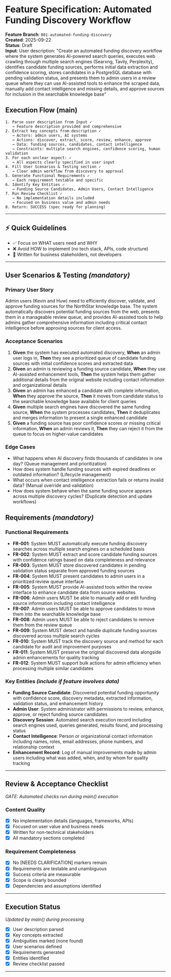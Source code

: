 # Feature Specification: Automated Funding Discovery Workflow

**Feature Branch**: `001-automated-funding-discovery`  
**Created**: 2025-09-22  
**Status**: Draft  
**Input**: User description: "Create an automated funding discovery workflow where the system generates AI-powered search queries, executes web crawling through multiple search engines (Searxng, Tavily, Perplexity), identifies candidate funding sources, performs initial data extraction and confidence scoring, stores candidates in a PostgreSQL database with pending validation status, and presents them to admin users in a review queue where they can use AI-assisted tools to enhance the scraped data, manually add contact intelligence and missing details, and approve sources for inclusion in the searchable knowledge base"

## Execution Flow (main)
```
1. Parse user description from Input ✓
   → Feature description provided and comprehensive
2. Extract key concepts from description ✓
   → Actors: admin users, AI systems
   → Actions: discover, extract, score, review, enhance, approve
   → Data: funding sources, candidates, contact intelligence
   → Constraints: multiple search engines, confidence scoring, human validation
3. For each unclear aspect: ✓
   → All aspects clearly specified in user input
4. Fill User Scenarios & Testing section ✓
   → Clear admin workflow from discovery to approval
5. Generate Functional Requirements ✓
   → Each requirement testable and specific
6. Identify Key Entities ✓
   → Funding Source Candidates, Admin Users, Contact Intelligence
7. Run Review Checklist ✓
   → No implementation details included
   → Focused on business value and admin needs
8. Return: SUCCESS (spec ready for planning)
```

---

## ⚡ Quick Guidelines
- ✅ Focus on WHAT users need and WHY
- ❌ Avoid HOW to implement (no tech stack, APIs, code structure)
- 👥 Written for business stakeholders, not developers

---

## User Scenarios & Testing *(mandatory)*

### Primary User Story
Admin users (Kevin and Huw) need to efficiently discover, validate, and approve funding sources for the NorthStar knowledge base. The system automatically discovers potential funding sources from the web, presents them in a manageable review queue, and provides AI-assisted tools to help admins gather comprehensive information including critical contact intelligence before approving sources for client access.

### Acceptance Scenarios
1. **Given** the system has executed automated discovery, **When** an admin user logs in, **Then** they see a prioritized queue of candidate funding sources with initial confidence scores and extracted data
2. **Given** an admin is reviewing a funding source candidate, **When** they use AI-assisted enhancement tools, **Then** the system helps them gather additional details from the original website including contact information and organizational details
3. **Given** an admin has enhanced a candidate with complete information, **When** they approve the source, **Then** it moves from candidate status to the searchable knowledge base available for client queries
4. **Given** multiple search engines have discovered the same funding source, **When** the system processes candidates, **Then** it deduplicates and merges information to present a single enhanced candidate
5. **Given** a funding source has poor confidence scores or missing critical information, **When** an admin reviews it, **Then** they can reject it from the queue to focus on higher-value candidates

### Edge Cases
- What happens when AI discovery finds thousands of candidates in one day? (Queue management and prioritization)
- How does system handle funding sources with expired deadlines or outdated information? (Lifecycle management)
- What occurs when contact intelligence extraction fails or returns invalid data? (Manual override and validation)
- How does system behave when the same funding source appears across multiple discovery cycles? (Duplicate detection and update workflows)

## Requirements *(mandatory)*

### Functional Requirements
- **FR-001**: System MUST automatically execute funding discovery searches across multiple search engines on a scheduled basis
- **FR-002**: System MUST extract and score candidate funding sources with confidence ratings based on data completeness and relevance  
- **FR-003**: System MUST store discovered candidates in pending validation status separate from approved funding sources
- **FR-004**: System MUST present candidates to admin users in a prioritized review queue interface
- **FR-005**: System MUST provide AI-assisted tools within the review interface to enhance candidate data from source websites
- **FR-006**: Admin users MUST be able to manually add or edit funding source information including contact intelligence
- **FR-007**: Admin users MUST be able to approve candidates to move them into the searchable knowledge base
- **FR-008**: Admin users MUST be able to reject candidates to remove them from the review queue
- **FR-009**: System MUST detect and handle duplicate funding sources discovered across multiple search cycles
- **FR-010**: System MUST track the discovery source and method for each candidate for audit and improvement purposes
- **FR-011**: System MUST preserve the original discovered data alongside admin enhancements for quality tracking
- **FR-012**: System MUST support bulk actions for admin efficiency when processing multiple similar candidates

### Key Entities *(include if feature involves data)*
- **Funding Source Candidate**: Discovered potential funding opportunity with confidence score, discovery metadata, extracted information, validation status, and enhancement history
- **Admin User**: System administrator with permissions to review, enhance, approve, or reject funding source candidates
- **Discovery Session**: Automated search execution record including search engines used, queries generated, results found, and processing status
- **Contact Intelligence**: Person or organizational contact information including names, roles, email addresses, phone numbers, and relationship context
- **Enhancement Record**: Log of manual improvements made by admin users including what was added, when, and by whom for quality tracking

---

## Review & Acceptance Checklist
*GATE: Automated checks run during main() execution*

### Content Quality
- [x] No implementation details (languages, frameworks, APIs)
- [x] Focused on user value and business needs
- [x] Written for non-technical stakeholders
- [x] All mandatory sections completed

### Requirement Completeness
- [x] No [NEEDS CLARIFICATION] markers remain
- [x] Requirements are testable and unambiguous  
- [x] Success criteria are measurable
- [x] Scope is clearly bounded
- [x] Dependencies and assumptions identified

---

## Execution Status
*Updated by main() during processing*

- [x] User description parsed
- [x] Key concepts extracted
- [x] Ambiguities marked (none found)
- [x] User scenarios defined
- [x] Requirements generated
- [x] Entities identified
- [x] Review checklist passed

---
